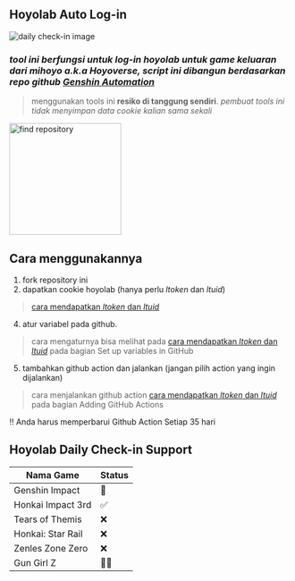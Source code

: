 ## Hoyolab Auto Log-in
![daily check-in image](https://webstatic.hoyoverse.com/upload/event/2022/09/23/1a751d47bad26715b462b1b48b68e020_6420363701572222915.png)
### _tool ini berfungsi untuk log-in hoyolab untuk game keluaran dari mihoyo a.k.a Hoyoverse, script ini dibangun berdasarkan repo github [Genshin Automation](https://github.com/Sergiy3013/genshin_automation)_

> menggunakan tools ini **resiko di tanggung sendiri**. _pembuat tools ini tidak menyimpan data cookie kalian sama sekali_

<img src="https://act.hoyolab.com/bbs/event/signin-bh3/images/plane.3920b39c.png" width="200" alt="find repository">

## Cara menggunakannya

 1. fork repository ini
 2. dapatkan cookie hoyolab (hanya perlu _ltoken_ dan _ltuid_)
 
 >  [cara mendapatkan _ltoken_ dan _ltuid_](https://github.com/Sergiy3013/genshin_automation)
 
 4. atur variabel pada github.
 
 >  cara mengaturnya bisa melihat pada [cara mendapatkan _ltoken_ dan _ltuid_](https://github.com/Sergiy3013/genshin_automation) pada bagian Set up variables in GitHub
 
 5. tambahkan github action dan jalankan (jangan pilih action yang ingin dijalankan)
 
 >  cara menjalankan github action [cara mendapatkan _ltoken_ dan _ltuid_](https://github.com/Sergiy3013/genshin_automation) pada bagian Adding GitHub Actions

:bangbang: Anda harus memperbarui Github Action Setiap 35 hari
## Hoyolab Daily Check-in Support
| Nama Game | Status |
|--|--|
| Genshin Impact |:construction: |
| Honkai Impact 3rd | :white_check_mark: |
| Tears of Themis | :x: |
| Honkai: Star Rail | :x: |
| Zenles Zone Zero | :x: |
| Gun Girl Z | :hammer::moyai: |
